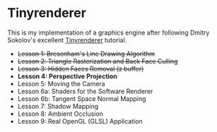 # Tinyrenderer

This is my implementation of a graphics engine after following Dmitry Sokolov's excellent [Tinyrenderer](https://github.com/ssloy/tinyrenderer) tutorial.

* ~~Lesson 1:  Bresenham's Line Drawing Algorithm~~
* ~~Lesson 2:  Triangle Rasterization and Back Face Culling~~
* ~~Lesson 3:  Hidden Faces Removal (z buffer)~~
* **Lesson 4:  Perspective Projection**
* Lesson 5:  Moving the Camera
* Lesson 6a:  Shaders for the Software Renderer
* Lesson 6b:  Tangent Space Normal Mapping
* Lesson 7:  Shadow Mapping
* Lesson 8:  Ambient Occlusion
* Lesson 9:  Real OpenGL (GLSL) Application
